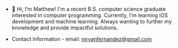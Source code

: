 - 👋 Hi, I’m Matthew!
I'm a recent B.S. computer science graduate interested in computer programming.
Currently, I'm learning iOS development and machine learning.
Always wanting to further my knowledge and provide impactful solutions.

- Contact Information -
email: mryanfernandez@gmail.com
